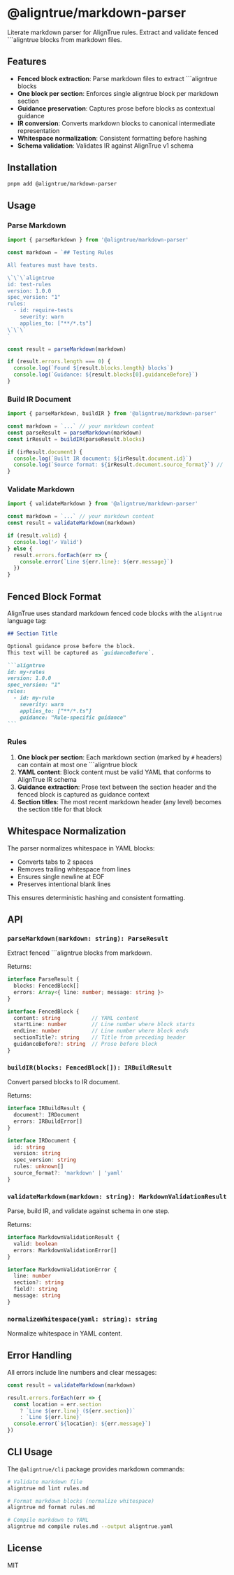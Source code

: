 # @aligntrue/markdown-parser

Literate markdown parser for AlignTrue rules. Extract and validate fenced ```aligntrue blocks from markdown files.

## Features

- **Fenced block extraction**: Parse markdown files to extract ```aligntrue blocks
- **One block per section**: Enforces single aligntrue block per markdown section
- **Guidance preservation**: Captures prose before blocks as contextual guidance
- **IR conversion**: Converts markdown blocks to canonical intermediate representation
- **Whitespace normalization**: Consistent formatting before hashing
- **Schema validation**: Validates IR against AlignTrue v1 schema

## Installation

```bash
pnpm add @aligntrue/markdown-parser
```

## Usage

### Parse Markdown

```typescript
import { parseMarkdown } from '@aligntrue/markdown-parser'

const markdown = `## Testing Rules

All features must have tests.

\`\`\`aligntrue
id: test-rules
version: 1.0.0
spec_version: "1"
rules:
  - id: require-tests
    severity: warn
    applies_to: ["**/*.ts"]
\`\`\`
`

const result = parseMarkdown(markdown)

if (result.errors.length === 0) {
  console.log(`Found ${result.blocks.length} blocks`)
  console.log(`Guidance: ${result.blocks[0].guidanceBefore}`)
}
```

### Build IR Document

```typescript
import { parseMarkdown, buildIR } from '@aligntrue/markdown-parser'

const markdown = `...` // your markdown content
const parseResult = parseMarkdown(markdown)
const irResult = buildIR(parseResult.blocks)

if (irResult.document) {
  console.log(`Built IR document: ${irResult.document.id}`)
  console.log(`Source format: ${irResult.document.source_format}`) // 'markdown'
}
```

### Validate Markdown

```typescript
import { validateMarkdown } from '@aligntrue/markdown-parser'

const markdown = `...` // your markdown content
const result = validateMarkdown(markdown)

if (result.valid) {
  console.log('✓ Valid')
} else {
  result.errors.forEach(err => {
    console.error(`Line ${err.line}: ${err.message}`)
  })
}
```

## Fenced Block Format

AlignTrue uses standard markdown fenced code blocks with the `aligntrue` language tag:

````markdown
## Section Title

Optional guidance prose before the block.
This text will be captured as `guidanceBefore`.

```aligntrue
id: my-rules
version: 1.0.0
spec_version: "1"
rules:
  - id: my-rule
    severity: warn
    applies_to: ["**/*.ts"]
    guidance: "Rule-specific guidance"
```
````

### Rules

1. **One block per section**: Each markdown section (marked by `#` headers) can contain at most one ```aligntrue block
2. **YAML content**: Block content must be valid YAML that conforms to AlignTrue IR schema
3. **Guidance extraction**: Prose text between the section header and the fenced block is captured as guidance context
4. **Section titles**: The most recent markdown header (any level) becomes the section title for that block

## Whitespace Normalization

The parser normalizes whitespace in YAML blocks:

- Converts tabs to 2 spaces
- Removes trailing whitespace from lines
- Ensures single newline at EOF
- Preserves intentional blank lines

This ensures deterministic hashing and consistent formatting.

## API

### `parseMarkdown(markdown: string): ParseResult`

Extract fenced ```aligntrue blocks from markdown.

Returns:
```typescript
interface ParseResult {
  blocks: FencedBlock[]
  errors: Array<{ line: number; message: string }>
}

interface FencedBlock {
  content: string          // YAML content
  startLine: number        // Line number where block starts
  endLine: number          // Line number where block ends
  sectionTitle?: string    // Title from preceding header
  guidanceBefore?: string  // Prose before block
}
```

### `buildIR(blocks: FencedBlock[]): IRBuildResult`

Convert parsed blocks to IR document.

Returns:
```typescript
interface IRBuildResult {
  document?: IRDocument
  errors: IRBuildError[]
}

interface IRDocument {
  id: string
  version: string
  spec_version: string
  rules: unknown[]
  source_format?: 'markdown' | 'yaml'
}
```

### `validateMarkdown(markdown: string): MarkdownValidationResult`

Parse, build IR, and validate against schema in one step.

Returns:
```typescript
interface MarkdownValidationResult {
  valid: boolean
  errors: MarkdownValidationError[]
}

interface MarkdownValidationError {
  line: number
  section?: string
  field?: string
  message: string
}
```

### `normalizeWhitespace(yaml: string): string`

Normalize whitespace in YAML content.

## Error Handling

All errors include line numbers and clear messages:

```typescript
const result = validateMarkdown(markdown)

result.errors.forEach(err => {
  const location = err.section 
    ? `Line ${err.line} (${err.section})`
    : `Line ${err.line}`
  console.error(`${location}: ${err.message}`)
})
```

## CLI Usage

The `@aligntrue/cli` package provides markdown commands:

```bash
# Validate markdown file
aligntrue md lint rules.md

# Format markdown blocks (normalize whitespace)
aligntrue md format rules.md

# Compile markdown to YAML
aligntrue md compile rules.md --output aligntrue.yaml
```

## License

MIT
